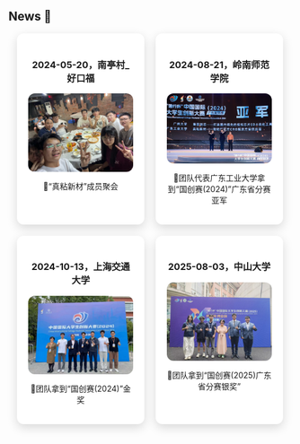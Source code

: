 ## News 🎉

<div id="news-container" style="display:flex; flex-wrap:wrap; gap:20px; justify-content:center;">

  <div class="news-card" style="flex:1 1 45%; max-width:45%; box-sizing:border-box; text-align:center; padding:20px; border-radius:12px; overflow:hidden; box-shadow:0 6px 18px rgba(0,0,0,0.15); background:#fff; transition: transform 0.3s ease-in-out; cursor:pointer;" onmouseover="this.style.transform='scale(1.03)'" onmouseout="this.style.transform='scale(1)'">
    <h3>2024-05-20，南亭村_好口福</h3>
    <img src="static/assets/img/news/event1.jpg" alt="2024-05-20，南亭村_好口福" style="width:100%; height:auto; display:block; border-radius:12px; margin:15px 0;">
    <p>🎉“真粘新材”成员聚会</p>
  </div>

  <div class="news-card" style="flex:1 1 45%; max-width:45%; box-sizing:border-box; text-align:center; padding:20px; border-radius:12px; overflow:hidden; box-shadow:0 6px 18px rgba(0,0,0,0.15); background:#fff; transition: transform 0.3s ease-in-out; cursor:pointer;" onmouseover="this.style.transform='scale(1.03)'" onmouseout="this.style.transform='scale(1)'">
    <h3>2024-08-21，岭南师范学院</h3>
    <img src="static/assets/img/news/event2.jpg" alt="2024-08-21，岭南师范学院" style="width:100%; height:auto; display:block; border-radius:12px; margin:15px 0;">
    <p>🎉团队代表广东工业大学拿到“国创赛(2024)”广东省分赛亚军</p>
  </div>

  <div class="news-card" style="flex:1 1 45%; max-width:45%; box-sizing:border-box; text-align:center; padding:20px; border-radius:12px; overflow:hidden; box-shadow:0 6px 18px rgba(0,0,0,0.15); background:#fff; transition: transform 0.3s ease-in-out; cursor:pointer;" onmouseover="this.style.transform='scale(1.03)'" onmouseout="this.style.transform='scale(1)'">
    <h3>2024-10-13，上海交通大学</h3>
    <img src="static/assets/img/news/event3.jpg" alt="2024-10-13，上海交通大学" style="width:100%; height:auto; display:block; border-radius:12px; margin:15px 0;">
    <p>🎉团队拿到“国创赛(2024)”金奖</p>
  </div>

  <div class="news-card" style="flex:1 1 45%; max-width:45%; box-sizing:border-box; text-align:center; padding:20px; border-radius:12px; overflow:hidden; box-shadow:0 6px 18px rgba(0,0,0,0.15); background:#fff; transition: transform 0.3s ease-in-out; cursor:pointer;" onmouseover="this.style.transform='scale(1.03)'" onmouseout="this.style.transform='scale(1)'">
    <h3>2025-08-03，中山大学</h3>
    <img src="static/assets/img/news/event4.jpg" alt="2025-08-03，中山大学" style="width:100%; height:auto; display:block; border-radius:12px; margin:15px 0;">
    <p>🎉团队拿到“国创赛(2025)广东省分赛银奖”</p>
  </div>
</div>
